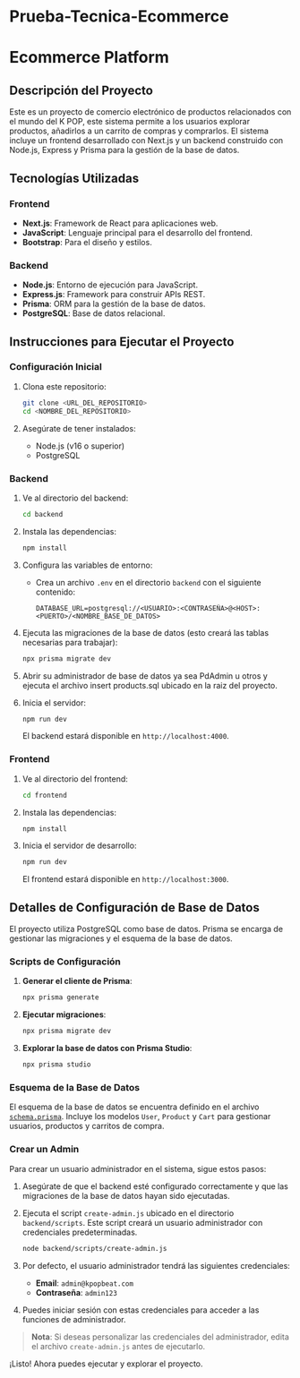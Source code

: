 # Prueba-Tecnica-Ecommerce

# Ecommerce Platform

## Descripción del Proyecto
Este es un proyecto de comercio electrónico de productos relacionados con el mundo del K POP, este sistema permite a los usuarios explorar productos, añadirlos a un carrito de compras y comprarlos. El sistema incluye un frontend desarrollado con Next.js y un backend construido con Node.js, Express y Prisma para la gestión de la base de datos.

## Tecnologías Utilizadas
### Frontend
- **Next.js**: Framework de React para aplicaciones web.
- **JavaScript**: Lenguaje principal para el desarrollo del frontend.
- **Bootstrap**: Para el diseño y estilos.

### Backend
- **Node.js**: Entorno de ejecución para JavaScript.
- **Express.js**: Framework para construir APIs REST.
- **Prisma**: ORM para la gestión de la base de datos.
- **PostgreSQL**: Base de datos relacional.

## Instrucciones para Ejecutar el Proyecto

### Configuración Inicial
1. Clona este repositorio:
   ```bash
   git clone <URL_DEL_REPOSITORIO>
   cd <NOMBRE_DEL_REPOSITORIO>
   ```

2. Asegúrate de tener instalados:
   - Node.js (v16 o superior)
   - PostgreSQL

### Backend
1. Ve al directorio del backend:
   ```bash
   cd backend
   ```

2. Instala las dependencias:
   ```bash
   npm install
   ```

3. Configura las variables de entorno:
   - Crea un archivo `.env` en el directorio `backend` con el siguiente contenido:
     ```
     DATABASE_URL=postgresql://<USUARIO>:<CONTRASEÑA>@<HOST>:<PUERTO>/<NOMBRE_BASE_DE_DATOS>
     ```

4. Ejecuta las migraciones de la base de datos (esto creará las tablas necesarias para trabajar):
   ```bash
   npx prisma migrate dev
   ```

5. Abrir su administrador de base de datos ya sea PdAdmin u otros y ejecuta el archivo insert products.sql ubicado en la raiz del proyecto.

6. Inicia el servidor:
   ```bash
   npm run dev
   ```
   El backend estará disponible en `http://localhost:4000`.


### Frontend
1. Ve al directorio del frontend:
   ```bash
   cd frontend
   ```

2. Instala las dependencias:
   ```bash
   npm install
   ```

3. Inicia el servidor de desarrollo:
   ```bash
   npm run dev
   ```
   El frontend estará disponible en `http://localhost:3000`.

## Detalles de Configuración de Base de Datos
El proyecto utiliza PostgreSQL como base de datos. Prisma se encarga de gestionar las migraciones y el esquema de la base de datos.

### Scripts de Configuración
1. **Generar el cliente de Prisma**:
   ```bash
   npx prisma generate
   ```

2. **Ejecutar migraciones**:
   ```bash
   npx prisma migrate dev
   ```

3. **Explorar la base de datos con Prisma Studio**:
   ```bash
   npx prisma studio
   ```

### Esquema de la Base de Datos
El esquema de la base de datos se encuentra definido en el archivo [`schema.prisma`](backend/prisma/schema.prisma). Incluye los modelos `User`, `Product` y `Cart` para gestionar usuarios, productos y carritos de compra.


### Crear un Admin
Para crear un usuario administrador en el sistema, sigue estos pasos:

1. Asegúrate de que el backend esté configurado correctamente y que las migraciones de la base de datos hayan sido ejecutadas.

2. Ejecuta el script `create-admin.js` ubicado en el directorio `backend/scripts`. Este script creará un usuario administrador con credenciales predeterminadas.

   ```bash
   node backend/scripts/create-admin.js
   ```

3. Por defecto, el usuario administrador tendrá las siguientes credenciales:
   - **Email**: `admin@kpopbeat.com`
   - **Contraseña**: `admin123`

4. Puedes iniciar sesión con estas credenciales para acceder a las funciones de administrador.

> **Nota**: Si deseas personalizar las credenciales del administrador, edita el archivo `create-admin.js` antes de ejecutarlo.


¡Listo! Ahora puedes ejecutar y explorar el proyecto.